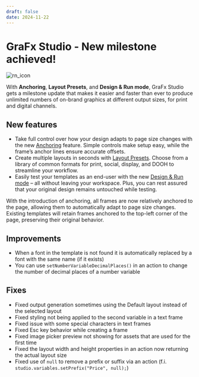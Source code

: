 ```yaml
---
draft: false
date: 2024-11-22
---
```


# GraFx Studio - New milestone achieved!

![rn_icon](/assets/icon-GraFx-Studio.svg)

With **Anchoring**, **Layout Presets**, and **Design & Run mode**, GraFx Studio gets a milestone update that makes it easier and faster than ever to produce unlimited numbers of on-brand graphics at different output sizes, for print and digital channels.

<!-- more -->

## New features

- Take full control over how your design adapts to page size changes with the new [Anchoring](/GraFx-Studio/guides/anchoring/) feature. Simple controls make setup easy, while the frame’s anchor lines ensure accurate offsets.
- Create multiple layouts in seconds with [Layout Presets](/GraFx-Studio/guides/layouts/). Choose from a library of common formats for print, social, display, and DOOH to streamline your workflow.
- Easily test your templates as an end-user with the new [Design & Run mode](/GraFx-Studio/concepts/design-run/) – all without leaving your workspace. Plus, you can rest assured that your original design remains untouched while testing.

With the introduction of anchoring, all frames are now relatively anchored to the page, allowing them to automatically adapt to page size changes. Existing templates will retain frames anchored to the top-left corner of the page, preserving their original behavior.

## Improvements

- When a font in the template is not found it is automatically replaced by a font with the same name (if it exists)
- You can use `setNumberVariableDecimalPlaces()` in an action to change the number of decimal places of a number variable

## Fixes

- Fixed output generation sometimes using the Default layout instead of the selected layout
- Fixed styling not being applied to the second variable in a text frame
- Fixed issue with some special characters in text frames
- Fixed Esc key behavior while creating a frame
- Fixed image picker preview not showing for assets that are used for the first time
- Fixed the layout width and height properties in an action now returning the actual layout size
- Fixed use of `null` to remove a prefix or suffix via an action (f.i. `studio.variables.setPrefix("Price", null);`)
